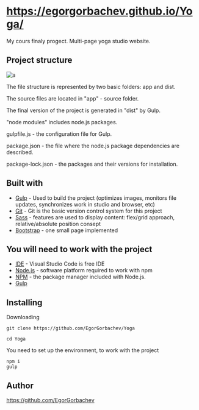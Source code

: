 # https://egorgorbachev.github.io/Yoga/

My cours finaly progect. Multi-page yoga studio website.

## Project structure

![a](https://user-images.githubusercontent.com/77729737/110121326-4e485e80-7dcf-11eb-9b49-b5ce105f3e0f.png)

The file structure is represented by two basic folders: app and dist.

The source files are located in "app" - source folder.

The final version of the project is generated in "dist" by Gulp.

"node modules" includes node.js packages.

gulpfile.js - the configuration file for Gulp.

package.json - the file where the node.js package dependencies are described.

package-lock.json - the packages and their versions for installation.

## Built with

* [Gulp](https://gulpjs.com/) -  Used to build the project (optimizes images, monitors file updates, synchronizes work in studio and browser, etc)
* [Git](https://github.com/) - Git is the basic version control system for this project
* [Sass](https://sass-lang.com/install) - features are used to display content: flex/grid approach, relative/absolute position consept
* [Bootstrap](https://getbootstrap.com/) - one small page implemented

## You will need to work with the project

* [IDE](https://code.visualstudio.com/) - Visual Studio Code is free IDE
* [Node.js](https://nodejs.org/en/) - software platform required to work with npm
* [NPM](https://www.npmjs.com/) -  the package manager included with Node.js.
* [Gulp](https://gulpjs.com/)

## Installing

Downloading
```
git clone https://github.com/EgorGorbachev/Yoga

cd Yoga
```

You need to set up the environment, to work with the project
```
npm i
gulp
```

## Author

https://github.com/EgorGorbachev
